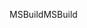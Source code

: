 <span data-ttu-id="2624c-101">MSBuild</span><span class="sxs-lookup"><span data-stu-id="2624c-101">MSBuild</span></span>
